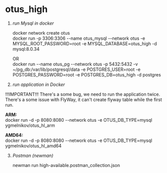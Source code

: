 # otus_high

1) *run Mysql in docker*

   docker network create otus  \
   docker run -p 3306:3306 --name otus_mysql --network otus -e MYSQL_ROOT_PASSWORD=root -e MYSQL_DATABASE=otus_high -d
   mysql:8.0.34

   OR\
   docker run --name otus_pg --network otus -p 5432:5432 -v ~/pg_db:/var/lib/postgresql/data -e POSTGRES_USER=root -e
   POSTGRES_PASSWORD=root -e POSTGRES_DB=otus_high -d postgres

2) *run application in Docker*

!!!IMPORTANT!!!
There's a some bug, we need to run the application twice.
There's a some issue with FlyWay, it can't create flyway table while the first run.

**ARM:**\
docker run -d -p 8080:8080 --network otus -e OTUS_DB_TYPE=mysql ygmelnikov/otus_hl_arm

**AMD64:**\
docker run -d -p 8080:8080 --network otus -e OTUS_DB_TYPE=mysql ygmelnikov/otus_hl_amd64

3) *Postman (newman)*

   newman run high-available.postman_collection.json
